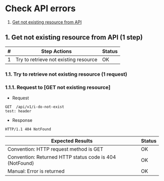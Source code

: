 # Check API errors

1. [Get not existing resource from API](#1-get-not-existing-resource-from-api-1-step)

## 1. Get not existing resource from API (1 step)

| # | Step Actions | Status |
|---|--------------|--------|
| 1 | Try to retrieve not existing resource | OK |

### 1.1. Try to retrieve not existing resource (1 request)

### 1.1.1. Request to [GET not existing resource]

- Request
```
GET  /api/v1/i-do-not-exist
test: header
```

- Response
```
HTTP/1.1 404 NotFound
```

| Expected Results  | Status |
|-------------------|--------|
| Convention: HTTP request method is GET | OK |
| Convention: Returned HTTP status code is 404 (NotFound) | OK |
| Manual: Error is returned | OK |


